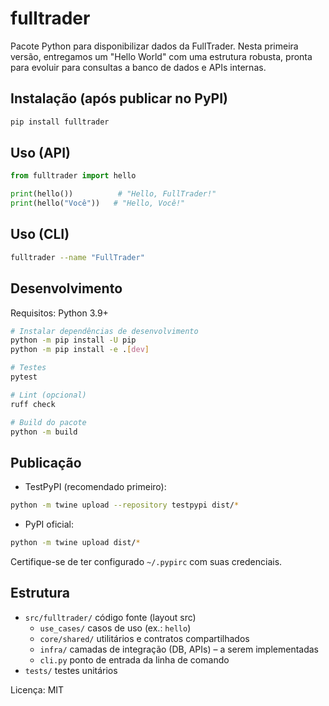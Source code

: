# fulltrader

Pacote Python para disponibilizar dados da FullTrader. Nesta primeira versão, entregamos um "Hello World" com uma estrutura robusta, pronta para evoluir para consultas a banco de dados e APIs internas.

## Instalação (após publicar no PyPI)

```bash
pip install fulltrader
```

## Uso (API)

```python
from fulltrader import hello

print(hello())          # "Hello, FullTrader!"
print(hello("Você"))   # "Hello, Você!"
```

## Uso (CLI)

```bash
fulltrader --name "FullTrader"
```

## Desenvolvimento

Requisitos: Python 3.9+

```bash
# Instalar dependências de desenvolvimento
python -m pip install -U pip
python -m pip install -e .[dev]

# Testes
pytest

# Lint (opcional)
ruff check

# Build do pacote
python -m build
```

## Publicação

- TestPyPI (recomendado primeiro):

```bash
python -m twine upload --repository testpypi dist/*
```

- PyPI oficial:

```bash
python -m twine upload dist/*
```

Certifique-se de ter configurado `~/.pypirc` com suas credenciais.

## Estrutura

- `src/fulltrader/` código fonte (layout src)
  - `use_cases/` casos de uso (ex.: `hello`)
  - `core/shared/` utilitários e contratos compartilhados
  - `infra/` camadas de integração (DB, APIs) – a serem implementadas
  - `cli.py` ponto de entrada da linha de comando
- `tests/` testes unitários

Licença: MIT
